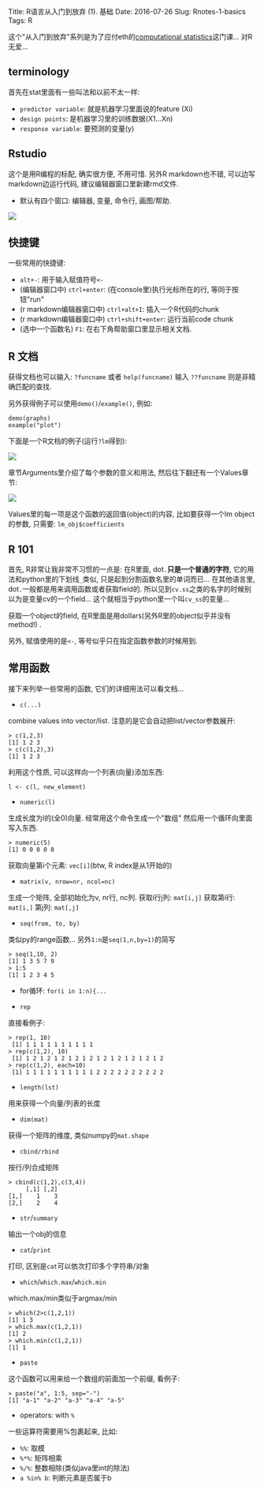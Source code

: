 Title: R语言从入门到放弃 (1). 基础
Date: 2016-07-26
Slug:  Rnotes-1-basics
Tags: R


这个"从入门到放弃"系列是为了应付eth的[computational statistics](https://stat.ethz.ch/education/semesters/ss2016/CompStat)这门课... 对R无爱... 

terminology
-----------
首先在stat里面有一些叫法和以前不太一样: 

* ``predictor variable``: 就是机器学习里面说的feature (Xi)
* ``design points``: 是机器学习里的训练数据(X1...Xn)
* ``response variable``: 要预测的变量(y)


Rstudio
----
这个是用R编程的标配, 确实很方便, 不用可惜. 另外R markdown也不错, 可以边写markdown边运行代码, 建议编辑器窗口里新建rmd文件. 


* 默认有四个窗口:  编辑器, 变量, 命令行, 画图/帮助. 

![](images/Rnotes-1-basics/pasted_image.png)

快捷键
---
一些常用的快捷键: 


* ``alt+-``: 用于输入赋值符号``<-``
* (编辑器窗口中) ``ctrl+enter``: (在console里)执行光标所在的行, 等同于按钮"run"
* (r markdown编辑器窗口中) ``ctrl+alt+I``: 插入一个R代码的chunk
* (r markdown编辑器窗口中) ``ctrl+shift+enter``: 运行当前code chunk
* (选中一个函数名) ``F1``: 在右下角帮助窗口里显示相关文档. 




R 文档
----

获得文档也可以输入: ``?funcname`` 或者 ``help(funcname)`` 输入 ``??funcname`` 则是非精确匹配的查找.

另外获得例子可以使用``demo()``/``example()``, 例如: 

	demo(graphs)
	example("plot")


下面是一个R文档的例子(运行``?lm``得到): 

![](images/Rnotes-1-basics/pasted_image002.png)

章节Arguments里介绍了每个参数的意义和用法, 然后往下翻还有一个Values章节: 

![](images/Rnotes-1-basics/pasted_image003.png)

Values里的每一项是这个函数的返回值(object)的内容, 比如要获得一个lm object的参数, 只需要: ``lm_obj$coefficients``

R 101
----

首先, R非常让我非常不习惯的一点是: 在R里面, dot``.``**只是一个普通的字符**, 它的用法和python里的下划线``_``类似, 只是起到分割函数名里的单词而已... 在其他语言里, dot``.``一般都是用来调用函数或者获取field的. 所以见到``cv.ss``之类的名字的时候别以为是变量cv的一个field... 这个就相当于python里一个叫``cv_ss``的变量...

获取一个object的field, 在R里面是用dollar``$``(另外R里的object似乎并没有method!) . 

另外, 赋值使用的是``<-``, 等号似乎只在指定函数参数的时候用到. 

常用函数
----

接下来列举一些常用的函数, 它们的详细用法可以看文档... 


* ``c(...)``

combine values into vector/list. 
注意的是它会自动把list/vector参数展开: 

	> c(1,2,3)
	[1] 1 2 3
	> c(c(1,2),3)
	[1] 1 2 3

利用这个性质, 可以这样向一个列表(向量)添加东西: 

``l <- c(l, new_element)``


* ``numeric(l)``

生成长度为l的(全0)向量. 经常用这个命令生成一个"数组" 然后用一个循环向里面写入东西. 

	> numeric(5)
	[1] 0 0 0 0 0

获取向量第i个元素: ``vec[i]``(btw, R index是从1开始的)


* ``matrix(v, nrow=nr, ncol=nc)``

生成一个矩阵, 全部初始化为v, nr行, nc列. 
获取i行j列: ``mat[i,j]``
获取第i行: ``mat[i,]`` 第j列: ``mat[,j]``


* ``seq(from, to, by)``

类似py的range函数...  另外``1:n``是``seq(1,n,by=1)``的简写

	> seq(1,10, 2)
	[1] 1 3 5 7 9
	> 1:5
	[1] 1 2 3 4 5


* for循环: ``for(i in 1:n){...``



* ``rep``

直接看例子: 

	> rep(1, 10)
	 [1] 1 1 1 1 1 1 1 1 1 1
	> rep(c(1,2), 10)
	 [1] 1 2 1 2 1 2 1 2 1 2 1 2 1 2 1 2 1 2 1 2
	> rep(c(1,2), each=10)
	 [1] 1 1 1 1 1 1 1 1 1 1 2 2 2 2 2 2 2 2 2 2



* ``length(lst)``

用来获得一个向量/列表的长度


* ``dim(mat)``

获得一个矩阵的维度, 类似numpy的``mat.shape``


* ``cbind/rbind``

按行/列合成矩阵

	> cbind(c(1,2),c(3,4))
	     [,1] [,2]
	[1,]    1    3
	[2,]    2    4



* ``str``/``summary``

输出一个obj的信息


* ``cat``/``print``

打印, 区别是``cat``可以依次打印多个字符串/对象


* ``which``/``which.max``/``which.min``

which.max/min类似于argmax/min

	> which(2>c(1,2,1))
	[1] 1 3
	> which.max(c(1,2,1))
	[1] 2
	> which.min(c(1,2,1))
	[1] 1




* ``paste``

这个函数可以用来给一个数组的前面加一个前缀, 看例子: 

	> paste("a", 1:5, sep="-")
	[1] "a-1" "a-2" "a-3" "a-4" "a-5"



* operators: with ``%``

一些运算符需要用%包裹起来, 比如:
- ``%%``: 取模
- ``%*%``: 矩阵相乘
- ``%/%``: 整数相除(类似java里int的除法)
- ``a %in% b``: 判断元素是否属于b



